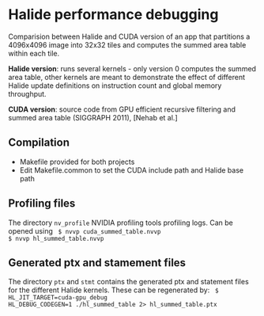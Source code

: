 Halide performance debugging
============================

Comparision between Halide and CUDA version of an app that partitions a 4096x4096 image into 32x32 tiles and computes the summed
area table within each tile.

**Halide version**: runs several kernels - only version 0 computes the summed area table, other kernels are meant to
demonstrate the effect of different Halide update definitions on instruction count and global memory throughput.

**CUDA version**: source code from GPU efficient recursive filtering and summed area table (SIGGRAPH 2011), [Nehab et al.]

Compilation
-----------
- Makefile provided for both projects
- Edit Makefile.common to set the CUDA include path and Halide base path


Profiling files
---------------
The directory <code>nv_profile</code> NVIDIA profiling tools profiling logs. Can be opened using
<code>
$ nvvp cuda_summed_table.nvvp
$ nvvp hl_summed_table.nvvp
</code>

Generated ptx and stamement files
---------------------------------
The directory <code>ptx</code> and <code>stmt</code> contains the generated ptx and statement files for the different
Halide kernels. These can be regenerated by:
<code>
$ HL_JIT_TARGET=cuda-gpu_debug HL_DEBUG_CODEGEN=1 ./hl_summed_table 2> hl_summed_table.ptx
</code>
